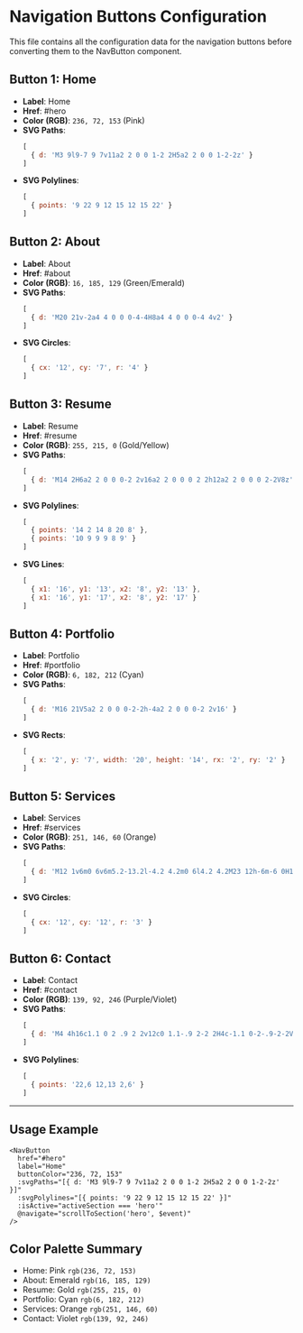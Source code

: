 # Navigation Buttons Configuration

This file contains all the configuration data for the navigation buttons before converting them to the NavButton component.

## Button 1: Home
- **Label**: Home
- **Href**: #hero
- **Color (RGB)**: `236, 72, 153` (Pink)
- **SVG Paths**:
  ```javascript
  [
    { d: 'M3 9l9-7 9 7v11a2 2 0 0 1-2 2H5a2 2 0 0 1-2-2z' }
  ]
  ```
- **SVG Polylines**:
  ```javascript
  [
    { points: '9 22 9 12 15 12 15 22' }
  ]
  ```

## Button 2: About
- **Label**: About
- **Href**: #about
- **Color (RGB)**: `16, 185, 129` (Green/Emerald)
- **SVG Paths**:
  ```javascript
  [
    { d: 'M20 21v-2a4 4 0 0 0-4-4H8a4 4 0 0 0-4 4v2' }
  ]
  ```
- **SVG Circles**:
  ```javascript
  [
    { cx: '12', cy: '7', r: '4' }
  ]
  ```

## Button 3: Resume
- **Label**: Resume
- **Href**: #resume
- **Color (RGB)**: `255, 215, 0` (Gold/Yellow)
- **SVG Paths**:
  ```javascript
  [
    { d: 'M14 2H6a2 2 0 0 0-2 2v16a2 2 0 0 0 2 2h12a2 2 0 0 0 2-2V8z' }
  ]
  ```
- **SVG Polylines**:
  ```javascript
  [
    { points: '14 2 14 8 20 8' },
    { points: '10 9 9 9 8 9' }
  ]
  ```
- **SVG Lines**:
  ```javascript
  [
    { x1: '16', y1: '13', x2: '8', y2: '13' },
    { x1: '16', y1: '17', x2: '8', y2: '17' }
  ]
  ```

## Button 4: Portfolio
- **Label**: Portfolio
- **Href**: #portfolio
- **Color (RGB)**: `6, 182, 212` (Cyan)
- **SVG Paths**:
  ```javascript
  [
    { d: 'M16 21V5a2 2 0 0 0-2-2h-4a2 2 0 0 0-2 2v16' }
  ]
  ```
- **SVG Rects**:
  ```javascript
  [
    { x: '2', y: '7', width: '20', height: '14', rx: '2', ry: '2' }
  ]
  ```

## Button 5: Services
- **Label**: Services
- **Href**: #services
- **Color (RGB)**: `251, 146, 60` (Orange)
- **SVG Paths**:
  ```javascript
  [
    { d: 'M12 1v6m0 6v6m5.2-13.2l-4.2 4.2m0 6l4.2 4.2M23 12h-6m-6 0H1m18.2 5.2l-4.2-4.2m0-6l4.2-4.2' }
  ]
  ```
- **SVG Circles**:
  ```javascript
  [
    { cx: '12', cy: '12', r: '3' }
  ]
  ```

## Button 6: Contact
- **Label**: Contact
- **Href**: #contact
- **Color (RGB)**: `139, 92, 246` (Purple/Violet)
- **SVG Paths**:
  ```javascript
  [
    { d: 'M4 4h16c1.1 0 2 .9 2 2v12c0 1.1-.9 2-2 2H4c-1.1 0-2-.9-2-2V6c0-1.1.9-2 2-2z' }
  ]
  ```
- **SVG Polylines**:
  ```javascript
  [
    { points: '22,6 12,13 2,6' }
  ]
  ```

---

## Usage Example

```vue
<NavButton 
  href="#hero" 
  label="Home"
  buttonColor="236, 72, 153"
  :svgPaths="[{ d: 'M3 9l9-7 9 7v11a2 2 0 0 1-2 2H5a2 2 0 0 1-2-2z' }]"
  :svgPolylines="[{ points: '9 22 9 12 15 12 15 22' }]"
  :isActive="activeSection === 'hero'"
  @navigate="scrollToSection('hero', $event)"
/>
```

## Color Palette Summary
- Home: Pink `rgb(236, 72, 153)`
- About: Emerald `rgb(16, 185, 129)`
- Resume: Gold `rgb(255, 215, 0)`
- Portfolio: Cyan `rgb(6, 182, 212)`
- Services: Orange `rgb(251, 146, 60)`
- Contact: Violet `rgb(139, 92, 246)`

